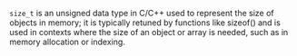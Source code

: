 `size_t` is an unsigned data type in C/C++ used to represent the size of objects in memory; it is typically retuned by functions like sizeof() and is used in contexts where the size of an object or array is needed, such as in memory allocation or indexing. 